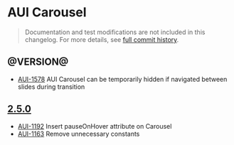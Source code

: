 # AUI Carousel

> Documentation and test modifications are not included in this changelog. For more details, see [full commit history](https://github.com/liferay/alloy-ui/commits/master/src/aui-carousel).

## @VERSION@

* [AUI-1578](https://issues.liferay.com/browse/AUI-1578) AUI Carousel can be temporarily hidden if navigated between slides during transition

## [2.5.0](https://github.com/liferay/alloy-ui/releases/tag/2.5.0)

* [AUI-1192](https://issues.liferay.com/browse/AUI-1192) Insert pauseOnHover attribute on Carousel
* [AUI-1163](https://issues.liferay.com/browse/AUI-1163) Remove unnecessary constants